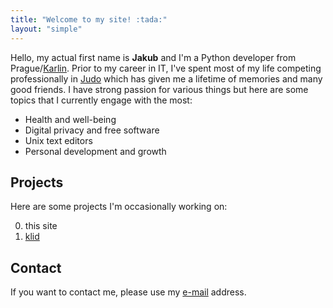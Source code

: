 ```yaml
---
title: "Welcome to my site! :tada:"
layout: "simple"
---
```


Hello, my actual first name is **Jakub** and I'm a Python developer from
Prague/[Karlin](https://en.wikipedia.org/wiki/Karlín). Prior to my career in
IT, I've spent most of my life competing professionally in
[Judo](https://www.ijf.org/judoka/9329) which has given me a lifetime of
memories and many good friends. I have strong passion for various things but
here are some topics that I currently engage with the most:

 - Health and well-being
 - Digital privacy and free software
 - Unix text editors
 - Personal development and growth

## Projects
Here are some projects I'm occasionally working on:

0. this site
1. [klid](https://github.com/kubajecminek/klid)

## Contact

If you want to contact me, please use my [e-mail](mailto:kuba@kubajecminek.cz) address.